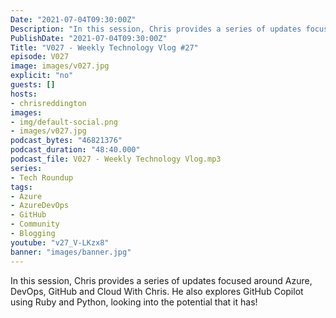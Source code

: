 ```yaml
---
Date: "2021-07-04T09:30:00Z"
Description: "In this session, Chris provides a series of updates focused around Azure, DevOps, GitHub and Cloud With Chris. He also explores GitHub Copilot using Ruby and Python, looking into the potential that it has!"
PublishDate: "2021-07-04T09:30:00Z"
Title: "V027 - Weekly Technology Vlog #27"
episode: V027
image: images/v027.jpg
explicit: "no"
guests: []
hosts:
- chrisreddington
images:
- img/default-social.png
- images/v027.jpg
podcast_bytes: "46821376"
podcast_duration: "48:40.000"
podcast_file: V027 - Weekly Technology Vlog.mp3
series:
- Tech Roundup
tags:
- Azure
- AzureDevOps
- GitHub
- Community
- Blogging
youtube: "v27_V-LKzx8"
banner: "images/banner.jpg"
---
```

In this session, Chris provides a series of updates focused around Azure, DevOps, GitHub and Cloud With Chris. He also explores GitHub Copilot using Ruby and Python, looking into the potential that it has!
